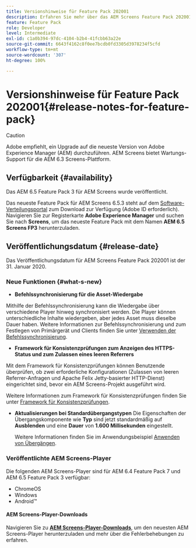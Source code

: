 ```yaml
---
title: Versionshinweise für Feature Pack 202001
description: Erfahren Sie mehr über das AEM Screens Feature Pack 202001, das am 31. Januar 2020 veröffentlicht wurde.
feature: Feature Pack
role: Developer
level: Intermediate
exl-id: c1a0b394-97dc-4104-b2b4-41fcbb63a22e
source-git-commit: 6643f4162c8f0ee7bcdb0fd3305d3978234f5cfd
workflow-type: tm+mt
source-wordcount: '307'
ht-degree: 100%

---
```


# Versionshinweise für Feature Pack 202001{#release-notes-for-feature-pack}

>[!CAUTION]
>
>Adobe empfiehlt, ein Upgrade auf die neueste Version von Adobe Experience Manager (AEM) durchzuführen. AEM Screens bietet Wartungs-Support für die AEM 6.3 Screens-Plattform.

## Verfügbarkeit {#availability}

Das AEM 6.5 Feature Pack 3 für AEM Screens wurde veröffentlicht.

Das neueste Feature Pack für AEM Screens 6.5.3 steht auf dem [Software-Verteilungsportal](https://experience.adobe.com/#/downloads/content/software-distribution/de/aem.html) zum Download zur Verfügung (Adobe ID erforderlich). Navigieren Sie zur Registerkarte **Adobe Experience Manager** und suchen Sie nach **Screens**, um das neueste Feature Pack mit dem Namen **AEM 6.5 Screens FP3** herunterzuladen.

## Veröffentlichungsdatum {#release-date}

Das Veröffentlichungsdatum für AEM Screens Feature Pack 202001 ist der 31. Januar 2020.

### Neue Funktionen {#what-s-new}

* **Befehlssynchronisierung für die Asset-Wiedergabe**

Mithilfe der Befehlssynchronisierung kann die Wiedergabe über verschiedene Player hinweg synchronisiert werden. Die Player können unterschiedliche Inhalte wiedergeben, aber jedes Asset muss dieselbe Dauer haben.
Weitere Informationen zur Befehlssynchronisierung und zum Festlegen von Primärgerät und Clients finden Sie unter [Verwenden der Befehlssynchronisierung](using-command-sync.md).

* **Framework für Konsistenzprüfungen zum Anzeigen des HTTPS-Status und zum Zulassen eines leeren Referrers**

Mit dem Framework für Konsistenzprüfungen können Benutzende überprüfen, ob zwei erforderliche Konfigurationen (Zulassen von leeren Referrer-Anfragen und Apache Felix Jetty-basierter HTTP-Dienst) eingerichtet sind, bevor ein AEM Screens-Projekt ausgeführt wird.

Weitere Informationen zum Framework für Konsistenzprüfungen finden Sie unter [Framework für Konsistenzprüfungen](/help/user-guide/configuring-screens-introduction.md#health-check-framework).

* **Aktualisierungen bei Standardübergangstypen**
Die Eigenschaften der Übergangskomponente wie **Typ** sind jetzt standardmäßig auf **Ausblenden** und eine **Dauer** von **1.600 Millisekunden** eingestellt.

  Weitere Informationen finden Sie im Anwendungsbeispiel [Anwenden von Übergängen](/help/user-guide/applying-transitions.md).


### Veröffentlichte AEM Screens-Player

Die folgenden AEM Screens-Player sind für AEM 6.4 Feature Pack 7 und AEM 6.5 Feature Pack 3 verfügbar:

* ChromeOS
* Windows
* Android™

#### AEM Screens-Player-Downloads

Navigieren Sie zu [**AEM Screens-Player-Downloads**](https://download.macromedia.com/screens/), um den neuesten AEM Screens-Player herunterzuladen und mehr über die Fehlerbehebungen zu erfahren.
